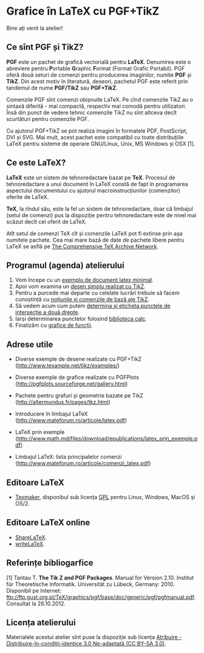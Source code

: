 Grafice în LaTeX cu PGF+TikZ
============================

Bine ați venit la atelier!

Ce sînt PGF și TikZ?
--------------------
**PGF** este un pachet de grafică vectorială pentru **LaTeX**.
Denumirea este o abreviere pentru **P**ortable **G**raphic **F**ormat (Format Grafic Portabil).
PGF oferă două seturi de comenzi pentru producerea imaginilor, numite **PGF** și **TikZ**.
Din acest motiv în literatură, deseori, pachetul PGF este referit prin tandemul de nume **PGF/TikZ** sau **PGF+TikZ**.

Comenzile PGF sînt comenzi obișnuite LaTeX.
Pe cînd comenzile TikZ au o sintaxă diferită - mai compactă, respectiv mai comodă pentru utilizatori.
Însă din punct de vedere tehnic comenzile TikZ nu sînt altceva decît scurtături pentru comenzile PGF.

Cu ajutorul PGF+TikZ se pot realiza imagini în formatele PDF, PostScript, DVI și SVG.
Mai mult, acest pachet este compatibil cu toate distribuțiile LaTeX pentru sisteme de operare GNU/Linux, Unix, MS Windows și OSX [1].

Ce este LaTeX?
--------------

**LaTeX** este un sistem de tehnoredactare bazat pe **TeX**. Procesul de tehnoredactare a unui document în LaTeX constă de fapt în programarea aspectului documentului cu ajutorul macroinstrucțiunilor (comenzilor) oferite de LaTeX.

**TeX**, la rîndul său, este la fel un sistem de tehnoredactare, doar că limbajul (setul de comenzi) pus la dispoziție pentru tehnoredactare este de nivel mai scăzut decît cel oferit de LaTeX.

Atît setul de comenzi TeX cît și comenzile LaTeX pot fi extinse prin așa numitele pachete. Cea mai mare bază de date de pachete libere pentru LaTeX se asflă pe [The Comprehensive TeX Archive Network](http://ctan.org/).

Programul (agenda) atelierului
------------------------------

1. Vom începe cu un [exemplu de document latex minimal](https://github.com/vundicind/grafice-in-latex-cu-pgf-tikz-atelier/tree/master/document-latex-minimal).
2. Apoi vom examina un [desen simplu realizat cu TikZ](https://github.com/vundicind/grafice-in-latex-cu-pgf-tikz-atelier/tree/master/desen-simplu-tikz).
3. Pentru a purcede mai departe cu celelate lucrări trebuie să facem cunoștință cu [noțiunile și comenzile de bază ale TikZ](https://github.com/vundicind/grafice-in-latex-cu-pgf-tikz-atelier/tree/master/no%C8%9Biuni-%C8%99i-comenzi-de-baz%C4%83-tikz).
4. Să vedem acum cum putem [determina și eticheta punctele de intersecție a două drepte](https://github.com/vundicind/grafice-in-latex-cu-pgf-tikz-atelier/tree/master/puncte-de-intersec%C8%9Bie-%C8%99i-noduri).
5. Iarși determinarea punctelor folosind [biblioteca calc](https://github.com/vundicind/grafice-in-latex-cu-pgf-tikz-atelier/tree/master/biblioteca-tikz-calc).
6. Finalizăm cu [grafice de funcții](https://github.com/vundicind/grafice-in-latex-cu-pgf-tikz-atelier/tree/master/grafice-de-func%C8%9Bii).

Adrese utile
------------

* Diverse exemple de desene realizate cu PGF+TikZ (http://www.texample.net/tikz/examples/)

* Diverse exemple de grafice realizate cu PGFPlots (http://pgfplots.sourceforge.net/gallery.html)

* Pachete pentru grafuri și geometrie bazate pe TikZ (http://altermundus.fr/pages/tkz.html)

* Introducere în limbajul LaTeX (http://www.mateforum.ro/articole/latex.pdf)

* LaTeX prin exemple (http://www.math.md/files/download/epublications/latex_prin_exemple.pdf)

* Limbajul LaTeX: lista principalelor comenzi (http://www.mateforum.ro/articole/comenzi_latex.pdf)

Editoare LaTeX
--------------

* [Texmaker](http://www.xm1math.net/texmaker/), disponibul sub licența [GPL](https://www.gnu.org/licenses/gpl.html) pentru Linux, Windows, MacOS și OS/2.

Editoare LaTeX online
---------------------

* [ShareLaTeX](https://www.sharelatex.com/).
* [writeLaTeX](https://www.writelatex.com/).
 
Referințe bibliogarfice
-----------------------

[1] Tantau T. **The Tik Z and PGF Packages**. Manual for Version 2.10. Institut für Theoretische Informatik. Universität zu Lübeck, Germany: 2010. Disponibil pe Internet: ftp://ftp.gust.org.pl/TeX/graphics/pgf/base/doc/generic/pgf/pgfmanual.pdf. Consultat la 26.10.2012.

Licența atelierului
-------------------

Materialele acestui atelier sînt puse la dispoziţie sub licența [Atribuire - Distribuire-în-condiţii-identice 3.0 Ne-adaptată (CC BY-SA 3.0)](https://creativecommons.org/licenses/by-sa/3.0/deed.ro).
